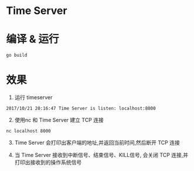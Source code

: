 # Time Server 

# 编译 & 运行

```shell
go build
```

# 效果

1. 运行 timeserver

```
2017/10/21 20:16:47 Time Server is listen: localhost:8000
```

2. 使用nc 和 Time Server 建立 TCP 连接 

```shell
nc localhost 8000
```

3. Time Server 会打印出客户端的地址,并返回当前时间,然后断开 TCP 连接

4. 当 Time Server 接收到中断信号、结束信号、KILL信号, 会关闭 TCP 连接,并打印出接收到的操作系统信号

